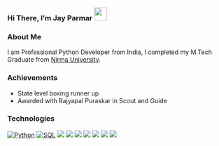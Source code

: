 ### Hi There,  I’m Jay Parmar <img width="30" src="https://camo.githubusercontent.com/e8e7b06ecf583bc040eb60e44eb5b8e0ecc5421320a92929ce21522dbc34c891/68747470733a2f2f6d656469612e67697068792e636f6d2f6d656469612f6876524a434c467a6361737252346961377a2f67697068792e676966">





### About Me
I am Professional Python Developer from India, I completed my M.Tech Graduate from [Nirma University](https://nirmauni.ac.in/).

### Achievements 
- State level boxing runner up
- Awarded with Rajyapal Puraskar in Scout and Guide



###  Technologies
[![Python](https://img.shields.io/badge/-Python-000?&logo=Python)](https://ra1nbow.xyz?ref=github)
[![SQL](https://img.shields.io/badge/-SQL-000?&logo=MySQL)](https://ra1nbow.xyz?ref=github)
[![](https://img.shields.io/badge/-Django-000?&logo=Django&logoColor=092E20)](https://ra1nbow.xyz?ref=github)
[![](https://img.shields.io/badge/-Flask-000?&logo=Flask)](https://ra1nbow.xyz?ref=github)
[![](https://img.shields.io/badge/-Git-000?&logo=Git)](https://ra1nbow.xyz?ref=github)
[![](https://img.shields.io/badge/-Docker-000?&logo=Docker)](https://ra1nbow.xyz?ref=github)
[![](https://img.shields.io/badge/-HTML-000?&logo=html5)](https://ra1nbow.xyz?ref=github)
[![](https://img.shields.io/badge/-CSS-000?&logo=css3&logoColor=1572B6)](https://ra1nbow.xyz?ref=github)
[![](https://img.shields.io/badge/-jQuery-000?&logo=jQuery&logoColor=0769AD)](https://ra1nbow.xyz?ref=github)



<!---
jayparmar1301/jayparmar1301 is a ✨ special ✨ repository because its `README.md` (this file) appears on your GitHub profile.
You can click the Preview link to take a look at your changes.
--->
